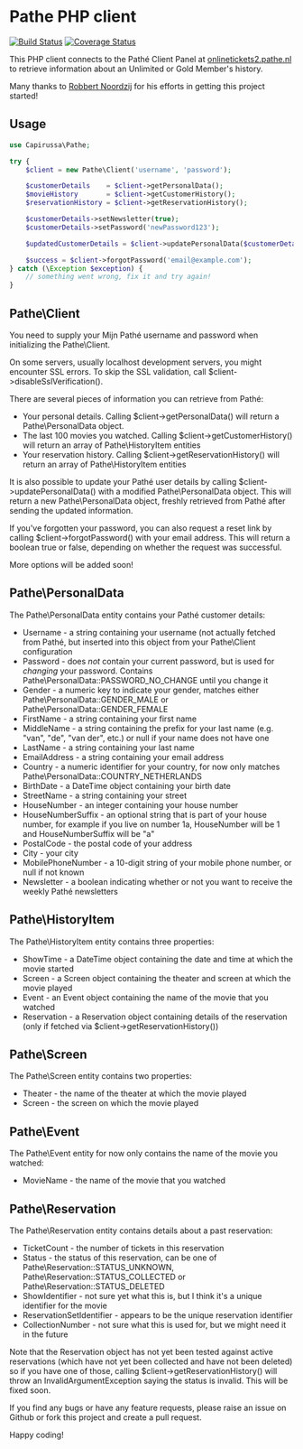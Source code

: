 Pathe PHP client
================

[![Build Status](https://travis-ci.org/rickdenhaan/pathe-php.png?branch=master)](https://travis-ci.org/rickdenhaan/pathe-php)
[![Coverage Status](https://coveralls.io/repos/rickdenhaan/pathe-php/badge.png?branch=master)](https://coveralls.io/r/rickdenhaan/pathe-php)

This PHP client connects to the Pathé Client Panel at [onlinetickets2.pathe.nl](https://onlinetickets2.pathe.nl/ticketweb.php?sign=30&UserCenterID=1) to retrieve information about an Unlimited or Gold Member's history.

Many thanks to [Robbert Noordzij](https://github.com/robbertnoordzij) for his efforts in getting this project started!


Usage
-----

```php
use Capirussa\Pathe;

try {
    $client = new Pathe\Client('username', 'password');

    $customerDetails    = $client->getPersonalData();
    $movieHistory       = $client->getCustomerHistory();
    $reservationHistory = $client->getReservationHistory();

    $customerDetails->setNewsletter(true);
    $customerDetails->setPassword('newPassword123');

    $updatedCustomerDetails = $client->updatePersonalData($customerDetails);

    $success = $client->forgotPassword('email@example.com');
} catch (\Exception $exception) {
    // something went wrong, fix it and try again!
}
```


Pathe\Client
------------

You need to supply your Mijn Pathé username and password when initializing the Pathe\Client.

On some servers, usually localhost development servers, you might encounter SSL errors. To skip the SSL validation, call $client->disableSslVerification().

There are several pieces of information you can retrieve from Pathé:

* Your personal details. Calling $client->getPersonalData() will return a Pathe\PersonalData object.
* The last 100 movies you watched. Calling $client->getCustomerHistory() will return an array of Pathe\HistoryItem entities
* Your reservation history. Calling $client->getReservationHistory() will return an array of Pathe\HistoryItem entities

It is also possible to update your Pathé user details by calling $client->updatePersonalData() with a modified Pathe\PersonalData object. This will return a new Pathe\PersonalData object, freshly retrieved from Pathé after sending the updated information.

If you've forgotten your password, you can also request a reset link by calling $client->forgotPassword() with your email address. This will return a boolean true or false, depending on whether the request was successful.

More options will be added soon!


Pathe\PersonalData
------------------

The Pathe\PersonalData entity contains your Pathé customer details:

* Username - a string containing your username (not actually fetched from Pathé, but inserted into this object from your Pathe\Client configuration
* Password - does *not* contain your current password, but is used for *changing* your password. Contains Pathe\PersonalData::PASSWORD_NO_CHANGE until you change it
* Gender - a numeric key to indicate your gender, matches either Pathe\PersonalData::GENDER_MALE or Pathe\PersonalData::GENDER_FEMALE
* FirstName - a string containing your first name
* MiddleName - a string containing the prefix for your last name (e.g. "van", "de", "van der", etc.) or null if your name does not have one
* LastName - a string containing your last name
* EmailAddress - a string containing your email address
* Country - a numeric identifier for your country, for now only matches Pathe\PersonalData::COUNTRY_NETHERLANDS
* BirthDate - a DateTime object containing your birth date
* StreetName - a string containing your street
* HouseNumber - an integer containing your house number
* HouseNumberSuffix - an optional string that is part of your house number, for example if you live on number 1a, HouseNumber will be 1 and HouseNumberSuffix will be "a"
* PostalCode - the postal code of your address
* City - your city
* MobilePhoneNumber - a 10-digit string of your mobile phone number, or null if not known
* Newsletter - a boolean indicating whether or not you want to receive the weekly Pathé newsletters


Pathe\HistoryItem
-----------------

The Pathe\HistoryItem entity contains three properties:

* ShowTime - a DateTime object containing the date and time at which the movie started
* Screen - a Screen object containing the theater and screen at which the movie played
* Event - an Event object containing the name of the movie that you watched
* Reservation - a Reservation object containing details of the reservation (only if fetched via $client->getReservationHistory())


Pathe\Screen
------------

The Pathe\Screen entity contains two properties:

* Theater - the name of the theater at which the movie played
* Screen - the screen on which the movie played


Pathe\Event
-----------

The Pathe\Event entity for now only contains the name of the movie you watched:

* MovieName - the name of the movie that you watched


Pathe\Reservation
-----------------

The Pathe\Reservation entity contains details about a past reservation:

* TicketCount - the number of tickets in this reservation
* Status - the status of this reservation, can be one of Pathe\Reservation::STATUS_UNKNOWN, Pathe\Reservation::STATUS_COLLECTED or Pathe\Reservation::STATUS_DELETED
* ShowIdentifier - not sure yet what this is, but I think it's a unique identifier for the movie
* ReservationSetIdentifier - appears to be the unique reservation identifier
* CollectionNumber - not sure what this is used for, but we might need it in the future

Note that the Reservation object has not yet been tested against active reservations (which have not yet been collected and have not been deleted) so if you have one of those, calling $client->getReservationHistory() will throw an InvalidArgumentException saying the status is invalid. This will be fixed soon.


If you find any bugs or have any feature requests, please raise an issue on Github or fork this project and create a pull request.

Happy coding!
